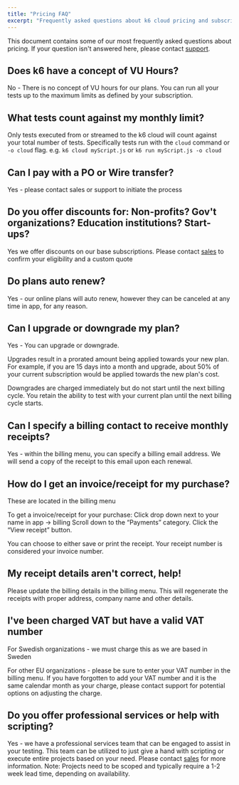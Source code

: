 ```yaml
---
title: "Pricing FAQ"
excerpt: "Frequently asked questions about k6 cloud pricing and subscriptions"
---
```



This document contains some of our most frequently asked questions about pricing. If your question isn't answered here, please contact [support](mailto:support@k6.io).


## Does k6 have a concept of VU Hours?

No - There is no concept of VU hours for our plans. You can run all your tests up to the maximum limits as defined by your subscription.

## What tests count against my monthly limit?

Only tests executed from or streamed to the k6 cloud will count against your total number of tests. Specifically tests run with the `cloud` command or `-o cloud` flag. e.g. `k6 cloud myScript.js` or `k6 run myScript.js -o cloud`

## Can I pay with a PO or Wire transfer?

Yes - please contact sales or support to initiate the process

## Do you offer discounts for: Non-profits? Gov't organizations? Education institutions? Start-ups?

Yes we offer discounts on our base subscriptions. Please contact [sales](mailto:sales@k6.io.com?subject=Not-for-profit%2FStart-up%2FEducational%20Discount%20Inquiry) to confirm your eligibility and a custom quote

## Do plans auto renew?

Yes - our online plans will auto renew, however they can be canceled at any time in app, for any reason.

## Can I upgrade or downgrade my plan?

Yes - You can upgrade or downgrade.

Upgrades result in a prorated amount being applied towards your new plan. For example, if you are 15 days into a month and upgrade, about 50% of your current subscription would be applied towards the new plan's cost.

Downgrades are charged immediately but do not start until the next billing cycle. You retain the ability to test with your current plan until the next billing cycle starts.

## Can I specify a billing contact to receive monthly receipts?

Yes - within the billing menu, you can specify a billing email address. We will send a copy of the receipt to this email upon each renewal.

## How do I get an invoice/receipt for my purchase?

These are located in the billing menu

To get a invoice/receipt for your purchase:
Click drop down next to your name in app -> billing
Scroll down to the “Payments” category.
Click the “View receipt” button.

You can choose to either save or print the receipt. Your receipt number is considered your invoice number.

## My receipt details aren't correct, help!

Please update the billing details in the billing menu. This will regenerate the receipts with proper address, company name and other details.

## I've been charged VAT but have a valid VAT number

For Swedish organizations - we must charge this as we are based in Sweden

For other EU organizations - please be sure to enter your VAT number in the billing menu. If you have forgotten to add your VAT number and it is the same calendar month as your charge, please contact support for potential options on adjusting the charge.

## Do you offer professional services or help with scripting?

Yes - we have a professional services team that can be engaged to assist in your testing. This team can be utilized to just give a hand with scripting or execute entire projects based on your need. Please contact [sales](mailto:sales@k6.io) for more information. Note: Projects need to be scoped and typically require a 1-2 week lead time, depending on availability.
